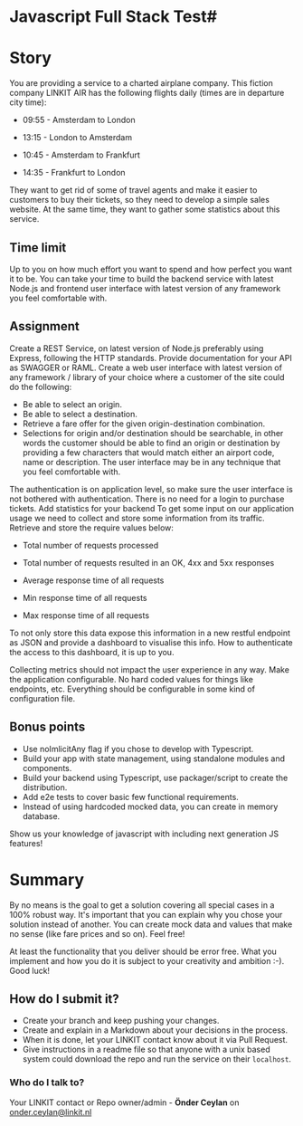 # Javascript Full Stack Test#

# Story
You are providing a service to a charted airplane company. This fiction company LINKIT AIR has the following flights daily (times are in departure city time):

* 09:55 - Amsterdam to London 

* 13:15 - London to Amsterdam

* 10:45 - Amsterdam to Frankfurt

* 14:35 - Frankfurt to London

They want to get rid of some of travel agents and make it easier to customers to buy their tickets, so they need to develop a simple sales website. 
At the same time, they want to gather some statistics about this service.

## Time limit
Up to you on how much effort you want to spend and how perfect you want it to be. You can take your time to build the backend service with latest Node.js and frontend user interface with latest version of any framework you feel comfortable with.

## Assignment
Create a REST Service, on latest version of Node.js preferably using Express, following the HTTP standards.
Provide documentation for your API as SWAGGER or RAML.
Create a web user interface with latest version of any framework / library of your choice where a customer of the site could do the following:

* Be able to select an origin.
* Be able to select a destination.
* Retrieve a fare offer for the given origin-destination combination.
* Selections for origin and/or destination should be searchable, in other words the customer should be able to find an origin or destination by providing a few characters that would match either an airport code, name or description. The user interface may be in any technique that you feel comfortable with.

The authentication is on application level, so make sure the user interface is not bothered with authentication. There is no need for a login to purchase tickets.
Add statistics for your backend
To get some input on our application usage we need to collect and store some information from its traffic. Retrieve and store the require values below:

* Total number of requests processed

* Total number of requests resulted in an OK, 4xx and 5xx responses

* Average response time of all requests

* Min response time of all requests

* Max response time of all requests

To not only store this data expose this information in a new restful endpoint as JSON and provide a dashboard to visualise this info. How to authenticate the access to this dashboard, it is up to you.

Collecting metrics should not impact the user experience in any way.
Make the application configurable. No hard coded values for things like endpoints, etc. Everything should be configurable in some kind of configuration file.

## Bonus points
* Use noImlicitAny flag if you chose to develop with Typescript.
* Build your app with state management, using standalone modules and components.
* Build your backend using Typescript, use packager/script to create the distribution.
* Add e2e tests to cover basic few functional requirements.
* Instead of using hardcoded mocked data, you can create in memory database.

Show us your knowledge of javascript with including next generation JS features!

# Summary #
By no means is the goal to get a solution covering all special cases in a 100% robust way. It's important that you can explain why you chose your solution instead of another. You can create mock data and values that make no sense (like fare prices and so on). Feel free!

At least the functionality that you deliver should be error free. What you implement and how you do it is subject to your creativity and ambition :-). Good luck!

## How do I submit it? ##
* Create your branch and keep pushing your changes. 
* Create and explain in a Markdown about your decisions in the process.
* When it is done, let your LINKIT contact know about it via Pull Request.
* Give instructions in a readme file so that anyone with a unix based system could download the repo and run the service on their `localhost`.

### Who do I talk to? ###
Your LINKIT contact or Repo owner/admin - **Önder Ceylan** on onder.ceylan@linkit.nl 
